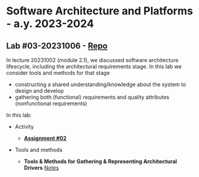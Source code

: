 # Software Architecture and Platforms - a.y. 2023-2024

## Lab #03-20231006 - [Repo](https://github.com/pslab-unibo/sap-2023-2024.git) 

In lecture 20231002 (module 2.1), we discussed software architecture lifescycle, including the architectural requirements stage. In this lab we consider tools and methods for that stage
- constructing a shared understanding/knowledge about the system to design and develop
- gathering both (functional) requirements and quality attributes (nonfunctional requirements)

In this lab:

- Activity 
	- [**Assignment #02**](https://github.com/pslab-unibo/sap-2023-2024/blob/master/Assignments/Assignment-2-20231006.md)

- Tools and methods
    - **Tools & Methods for Gathering & Representing Architectural Drivers** [Notes](
https://docs.google.com/document/d/1ck2OJgoEaDLxKKt7d6LEgpm4emQcO8RynoXUUX5VOk4/edit?usp=sharing) 
		
	
	
		
		
		
		